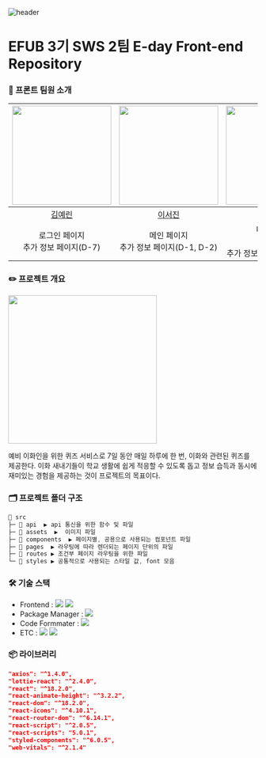 ![header](https://capsule-render.vercel.app/api?type=waving&color=auto&height=100&section=header)

# EFUB 3기 SWS 2팀 E-day Front-end Repository

### 💚 프론트 팀원 소개

| <img src="https://avatars.githubusercontent.com/u/87409442?v=4" width="200px" /> | <img src="https://avatars.githubusercontent.com/u/102040717?v=4" width="200px" /> | <img src="https://avatars.githubusercontent.com/u/105619531?v=4" width="200px" /> | <img src="https://avatars.githubusercontent.com/u/109021332?v=4" width="200px" /> |
| :------------------------------------------------------------------------------: | :-------------------------------------------------------------------------------: | :-------------------------------------------------------------------------------: | :-------------------------------------------------------------------------------: |
|                      [김예린](https://github.com/Yerineee)                       |                        [이서진](https://github.com/529539)                        |                     [김현수](https://github.com/SSSSSSu3834)                      |                      [최예빈](https://github.com/ybchoi5262)                      |
|                    로그인 페이지 <br/> 추가 정보 페이지(D-7)                     |                   메인 페이지 <br/> 추가 정보 페이지(D-1, D-2)                    |           마이 페이지 <br/> 문의페이지 <br/> 추가 정보 페이지(D-3, D-4)           |                   퀴즈 페이지 <br/> 추가 정보 페이지(D-5, D-6)                    |

### ✏️ 프로젝트 개요

<img src="https://github.com/EFUB-EDAY/EDAY-FRONT/assets/109021332/9b229a55-d61a-4c91-ac9b-518aed7fc325" width="300" />

예비 이화인을 위한 퀴즈 서비스로 7일 동안 매일 하루에 한 번, 이화와 관련된 퀴즈를 제공한다.
이화 새내기들이 학교 생활에 쉽게 적응할 수 있도록 돕고
정보 습득과 동시에 재미있는 경험을 제공하는 것이 프로젝트의 목표이다.

### 🗂️ 프로젝트 폴더 구조

```c
📂 src
├─ 📂 api  ▶️ api 통신을 위한 함수 및 파일
├─ 📂 assets  ▶️  이미지 파일
├─ 📂 components  ▶️ 페이지별, 공용으로 사용되는 컴포넌트 파일
├─ 📂 pages  ▶️ 라우팅에 따라 렌더되는 페이지 단위의 파일
├─ 📂 routes ▶️ 조건부 페이지 라우팅을 위한 파일
└─ 📂 styles ▶️ 공통적으로 사용되는 스타일 값, font 모음
```

### 🛠️ 기술 스택

-   Frontend : <img src="https://img.shields.io/badge/React-61DAFB?style=flat-square&logo=React&logoColor=white"> <img src="https://img.shields.io/badge/styled_components-DB7093?style=flat-square&logo=styled-components&logoColor=white">
-   Package Manager : <img src="https://img.shields.io/badge/npm-CB3837?style=flat-square&logo=npm&logoColor=white">
-   Code Formmater : <img src="https://img.shields.io/badge/Prettier-F7B93E?style=flat-square&logo=React&logoColor=white">
-   ETC :
    <img src="https://img.shields.io/badge/Figma-F24E1E?style=flat-square&logo=Figma&logoColor=white"/> <img src="https://img.shields.io/badge/GitHub-181717?style=flat-square&logo=GitHub&logoColor=white"/>

### 📦 라이브러리

```json
"axios": "^1.4.0",
"lottie-react": "^2.4.0",
"react": "^18.2.0",
"react-animate-height": "^3.2.2",
"react-dom": "^18.2.0",
"react-icons": "^4.10.1",
"react-router-dom": "^6.14.1",
"react-script": "^2.0.5",
"react-scripts": "5.0.1",
"styled-components": "^6.0.5",
"web-vitals": "^2.1.4"
```
